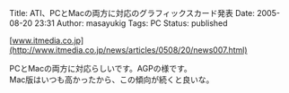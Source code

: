 Title: ATI、PCとMacの両方に対応のグラフィックスカード発表
Date: 2005-08-20 23:31
Author: masayukig
Tags: PC
Status: published

[www.itmedia.co.jp](http://www.itmedia.co.jp/news/articles/0508/20/news007.html)

PCとMacの両方に対応らしいです。AGPの様です。  
Mac版はいつも高かったから、この傾向が続くと良いな。
